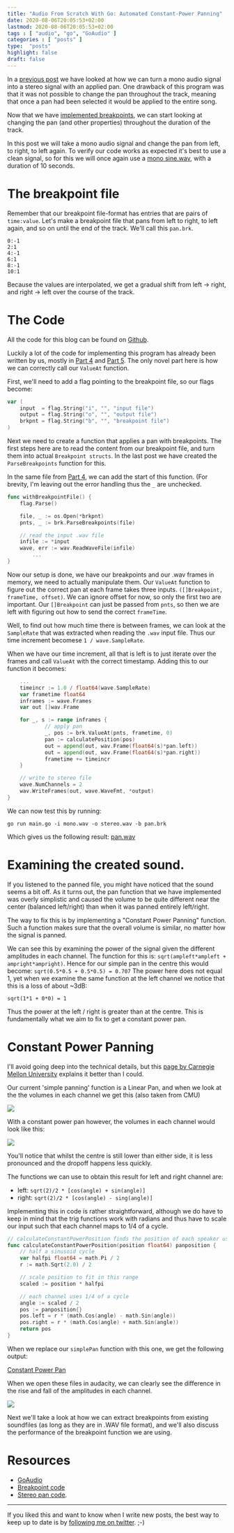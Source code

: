 ```yaml
---
title: "Audio From Scratch With Go: Automated Constant-Power Panning"
date: 2020-08-06T20:05:53+02:00
lastmod: 2020-08-06T20:05:53+02:00
tags : [ "audio", "go", "GoAudio" ]
categories : [ "posts" ]
type:  "posts"
highlight: false
draft: false
---
```


In a [previous post](https://dylanmeeus.github.io/posts/audio-from-scratch-pt4) we have looked at
how we can turn a mono audio signal into a stereo signal with an applied pan. One drawback of this
program was that it was not possible to change the pan throughout the track, meaning that once a pan
had been selected it would be applied to the entire song. 

Now that we have [implemented breakpoints](https://dylanmeeus.github.io/posts/audio-from-scratch-pt5), we
can start looking at changing the pan (and other properties) throughout the duration of the track.

In this post we will take a mono audio signal and change the pan from left, to right, to left
again. To verify our code works as expected it's best to use a clean signal, so for this we will
once again use a [mono sine.wav](/audio/sine.wav), with a duration of 10 seconds.

# The breakpoint file

Remember that our breakpoint file-format has entries that are pairs of `time:value`. Let's make a
breakpoint file that pans from left to right, to left again, and so on until the end of the track.
We'll call this `pan.brk`.

```
0:-1
2:1
4:-1
6:1
8:-1
10:1
```
Because the values are interpolated, we get a gradual shift from left -> right, and right -> left
over the course of the track.

# The Code

All the code for this blog can be found on
[Github](https://github.com/DylanMeeus/GoAudio/tree/master/examples/stereopan).

Luckily a lot of the code for implementing this program has already been written by us, mostly in
[Part 4](https://dylanmeeus.github.io/posts/audio-from-scratch-pt3) and [Part
5](https://dylanmeeus.github.io/posts/audio-from-scratch-pt5). The only novel part here is how we
can correctly call our `ValueAt` function. 

First, we'll need to add a flag pointing to the breakpoint file, so our flags become:

```go
var (
	input  = flag.String("i", "", "input file")
	output = flag.String("o", "", "output file")
	brkpnt = flag.String("b", "", "breakpoint file")
)
```

Next we need to create a function that applies a pan with breakpoints. The first steps here are to
read the content from our breakpoint file, and turn them into actual `Breakpoint structs`. In the
last post we have created the `ParseBreakpoints` function for this. 

In the same file from [Part 4](https://dylanmeeus.github.com/posts/audio-from-scratch-pt4), we can
add the start of this function. (For brevity, I'm leaving out the error handling thus the `_` are
unchecked.


```go
func withBreakpointFile() {
	flag.Parse()

	file, _ := os.Open(*brkpnt)
	pnts, _ := brk.ParseBreakpoints(file)

	// read the input .wav file
	infile := *input
	wave, err := wav.ReadWaveFile(infile)
        ...
}
```

Now our setup is done, we have our breakpoints and our .wav frames in memory, we need to actually
manipulate them. Our `ValueAt` function to figure out the correct pan at each frame takes three
inputs. `([]Breakpoint, frameTime, offset)`.  We can ignore offset for now, so only the first two
are important. Our `[]Breakpoint` can just be passed from `pnts`, so then we are left with figuring
out how to send the correct `frameTime`.

Well, to find out how much time there is between frames, we can look at the `SampleRate` that was
extracted when reading the `.wav` input file. Thus our time increment becomese `1 /
wave.SampleRate`.

When we have our time increment, all that is left is to just iterate over the frames and call
`ValueAt` with the correct timestamp. Adding this to our function it becomes:

```go
    ...
    timeincr := 1.0 / float64(wave.SampleRate)
    var frametime float64
    inframes := wave.Frames
    var out []wav.Frame

    for _, s := range inframes {
            // apply pan
            _, pos := brk.ValueAt(pnts, frametime, 0)
            pan := calculatePosition(pos)
            out = append(out, wav.Frame(float64(s)*pan.left))
            out = append(out, wav.Frame(float64(s)*pan.right))
            frametime += timeincr
    }

    // write to stereo file 
    wave.NumChannels = 2
    wav.WriteFrames(out, wave.WaveFmt, *output)
}
```

We can now test this by running:

```
go run main.go -i mono.wav -o stereo.wav -b pan.brk
```

Which gives us the following result: [pan.wav](/audio/part6/linearpan.wav)

# Examining the created sound.

If you listened to the panned file, you might have noticed that the sound seems a bit off. As it
turns out, the pan function that we have implemented was overly simplistic and caused the volume to
be quite different near the center (balanced left/right) than when it was panned entirely left/right.

The way to fix this is by implementing a "Constant Power Panning" function. Such a function makes
sure that the overall volume is similar, no matter how the signal is panned. 

We can see this by examining the power of the signal given the different amplitudes in each channel.
The function for this is: `sqrt(ampleft*ampleft + ampright*ampright)`. Hence for our simple pan in the centre this
would become: `sqrt(0.5*0.5 + 0.5*0.5) = 0.707` The power here does not equal 1, yet when we examine
the same function at the left channel we notice that this is a loss of about ~3dB: 

```
sqrt(1*1 + 0*0) = 1
```

Thus the power at the left / right is greater than at the centre. This is fundamentally what we aim
to fix to get a constant power pan.

# Constant Power Panning

I'll avoid going deep into the technical details, but this [page by Carnegie Mellon
University](https://www.cs.cmu.edu/~music/icm-online/readings/panlaws/) explains it better than I
could.

Our current 'simple panning' function is a Linear Pan, and when we look at the the volumes in each
channel we get this (also taken from CMU)

![](/audio/part6/linearpower.jpg)

With a constant power pan however, the volumes in each channel would look like this:

![](/audio/part6/constantpower.JPG)

You'll notice that whilst the centre is still lower than either side, it is less pronounced and the
dropoff happens less quickly.

The functions we can use to obtain this result for left and right channel are: 

- left: `sqrt(2)/2 * [cos(angle) + sin(angle)]`
- right: `sqrt(2)/2 * [cos(angle) - sing(angle)]`

Implementing this in code is rather straightforward, although we do have to keep in mind that the
trig functions work with radians and thus have to scale our input such that each channel maps to 1/4 of a cycle. 

```go
// calculateConstantPowerPosition finds the position of each speaker using a constant power function
func calculateConstantPowerPosition(position float64) panposition {
	// half a sinusoid cycle
	var halfpi float64 = math.Pi / 2
	r := math.Sqrt(2.0) / 2

	// scale position to fit in this range
	scaled := position * halfpi

	// each channel uses 1/4 of a cycle
	angle := scaled / 2
	pos := panposition{}
	pos.left = r * (math.Cos(angle) - math.Sin(angle))
	pos.right = r * (math.Cos(angle) + math.Sin(angle))
	return pos
}
```

When we replace our `simplePan` function with this one, we get the following output:

[Constant Power Pan](/audio/part6/constantpower.wav)

When we open these files in audacity, we can clearly see the difference in the rise and fall of the
amplitudes in each channel.

![](/audio/part6/audacity.JPG)

Next we'll take a look at how we can extract breakpoints from existing soundfiles (as long as they
are in .WAV file format), and we'll also discuss the performance of the breakpoint function we are
using.

# Resources

- [GoAudio](https://github.com/DylanMeeus/GoAudio)
- [Breakpoint code](https://github.com/DylanMeeus/GoAudio/blob/master/breakpoint/breakpoint.go)
- [Stereo pan code](https://github.com/DylanMeeus/GoAudio/tree/master/examples/stereopan).

------

If you liked this and want to know when I write new posts, the best way to keep up to date is by [following me on
twitter](https://twitter.com/DylanMeeus). ;-)
